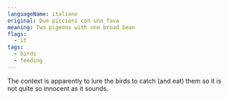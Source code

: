 ```yaml
---
languageName: italiano
original: Due piccioni con una fava
meaning: Two pigeons with one broad bean
flags:
  - it
tags:
  - birds
  - feeding
---
```


The context is apparently to lure the birds to catch (and eat) them so it is not quite
so innocent as it sounds.
